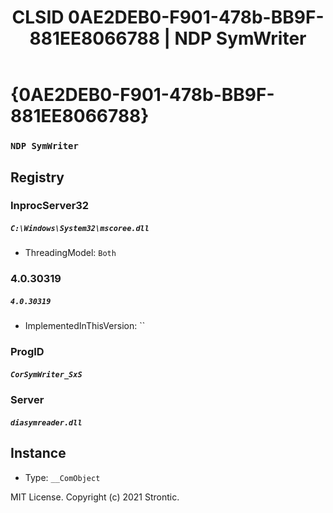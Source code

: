 ﻿---
title: "CLSID 0AE2DEB0-F901-478b-BB9F-881EE8066788 | NDP SymWriter"
excerpt: What is COM-Object CLSID 0AE2DEB0-F901-478b-BB9F-881EE8066788?
---

# {0AE2DEB0-F901-478b-BB9F-881EE8066788}

### `NDP SymWriter`

## Registry


### InprocServer32

##### `C:\Windows\System32\mscoree.dll`
* ThreadingModel: `Both`

### 4.0.30319

##### `4.0.30319`
* ImplementedInThisVersion: ``

### ProgID

##### `CorSymWriter_SxS`

### Server

##### `diasymreader.dll`

## Instance

* Type: `__ComObject`

MIT License. Copyright (c) 2021 Strontic.


